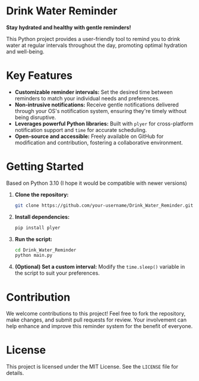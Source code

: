 
# Drink Water Reminder

**Stay hydrated and healthy with gentle reminders!**

This Python project provides a user-friendly tool to remind you to drink water at regular intervals throughout the day, promoting optimal hydration and well-being.

# Key Features

- **Customizable reminder intervals:** Set the desired time between reminders to match your individual needs and preferences.
- **Non-intrusive notifications:** Receive gentle notifications delivered through your OS's notification system, ensuring they're timely without being disruptive.
- **Leverages powerful Python libraries:** Built with `plyer` for cross-platform notification support and `time` for accurate scheduling.
- **Open-source and accessible:** Freely available on GitHub for modification and contribution, fostering a collaborative environment.

# Getting Started

Based on Python 3.10 (I hope it would be compatible with newer versions)

1. **Clone the repository:**
   ```bash
   git clone https://github.com/your-username/Drink_Water_Reminder.git
   ```
2. **Install dependencies:**
   ```bash
   pip install plyer
   ```
3. **Run the script:**
   ```bash
   cd Drink_Water_Reminder
   python main.py
   ```
4. **(Optional) Set a custom interval:** Modify the `time.sleep()` variable in the script to suit your preferences.

# Contribution

We welcome contributions to this project! Feel free to fork the repository, make changes, and submit pull requests for review. Your involvement can help enhance and improve this reminder system for the benefit of everyone.

# License

This project is licensed under the MIT License. See the `LICENSE` file for details.


